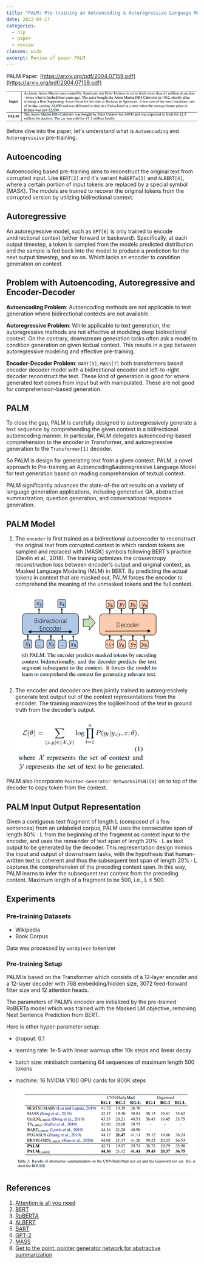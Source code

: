 ```yaml
---
title: "PALM: Pre-training an Autoencoding & Autoregressive Language Model for Context-conditioned Generation"
date: 2022-04-17
categories:
  - nlp
  - paper
  - review
classes: wide
excerpt: Review of paper PALM
---
```


PALM Paper: [https://arxiv.org/pdf/2004.07159.pdf](https://arxiv.org/pdf/2004.07159.pdf)

![](/images/palm-3.png)

Before dive into the paper, let's understand what is `Autoencoding` and `Autoregressive` pre-training.

## Autoencoding
Autoencoding based pre-training aims to reconstruct the original text from corrupted input.
Like `BERT[2]` and it's variant `RoBERTa[3]` and `ALBERT[4]`, where a certain portion of input tokens are replaced by a special symbol [MASK]. The models are trained to recover the original tokens from the corrupted version by utilizing bidirectional context.

## Autoregressive
An autoregressive model, such as `GPT[6]` is only trained to encode unidirectional context (either forward or backward). 
Specifically, at each output timestep, a token is sampled from the models predicted distribution and the sample is fed back into the model to produce a prediction for the next output timestep, and so on. Which lacks an encoder to condition generation on context.

## Problem with Autoencoding, Autoregressive and Encoder-Decoder
__Autoencoding Problem__: Autoencoding methods are not applicable to text generation where bidirectional contexts are not available.

__Autoregressive Problem__: While applicable to text generation, the autoregressive methods are not effective at modeling deep bidirectional context. 
On the contrary, downstream generation tasks often ask a model to condition generation on given textual context. 
This results in a gap between autoregressive modeling and effective pre-training.

__Encoder-Decoder Problem__: `BART[5]`, `MASS[7]` both transformers based encoder decoder model with a bidirectional encoder and left-to-right decoder reconstruct the text. 
These kind of generation is good for where generated text comes from input but with manipulated. 
These are not good for comprehension-based generation.

## PALM
To close the gap, PALM is carefully designed to autoregressively generate a text sequence by comprehending the given context in a bidirectional autoencoding manner. 
In particular, PALM delegates autoencoding-based comprehension to the encoder in Transformer, and autoregressive generation to the `Transformer[1]` decoder.

So PALM is design for generating text from a given context. PALM, a novel approach to Pre-training an Autoencoding&autoregressive
Language Model for text generation based on reading comprehension of textual context.

PALM significantly advances the state-of-the art results on a variety of language generation applications, including generative QA, abstractive summarization, question generation, and conversational response generation.

## PALM Model
1. The `encoder` is first trained as a bidirectional autoencoder to reconstruct the original text from corrupted context in which random tokens are sampled and replaced with [MASK] symbols following BERT’s practice (Devlin et al., 2018). 
The training optimizes the crossentropy reconstruction loss between encoder’s output and original context, as Masked Language Modeling (MLM) in BERT. By predicting the actual tokens in context that are masked out, PALM forces the encoder to comprehend the meaning of the unmasked tokens and the full context.

    ![](/images/palm-2.png)

2. The encoder and decoder are then jointly trained to autoregressively generate text output out of the context representations from the encoder. The training maximizes the loglikelihood of the text in ground truth from the
decoder’s output. 

    ![](/images/palm-1.png)

PALM also incorporate `Pointer-Generator Networks(PGN)[8]` on to top of the decoder to copy token from the context.


## PALM Input Output Representation
Given a contiguous text fragment of length L (composed of a few sentences) from an unlabeled corpus, PALM uses the consecutive span of length 80% · L from the beginning of the fragment as context input to the encoder, and uses the remainder of text span of length 20% · L as text output to be generated by the decoder. This representation design mimics the input and output of downstream
tasks, with the hypothesis that human-written text is coherent and thus the subsequent text span of length 20% · L captures the comprehension of the preceding context span. In this way, PALM learns to infer the subsequent text content from the preceding content. Maximum length of a fragment to be 500, i.e., L ≤ 500.

## Experiments
### Pre-training Datasets
- Wikipedia
- Book Corpus

Data was processed by `wordpiece` tokenizer

### Pre-training Setup
PALM is based on the Transformer which consists of a 12-layer encoder and a 12-layer decoder with 768 embedding/hidden
size, 3072 feed-forward filter size and 12 attention heads.

The parameters of PALM’s encoder are initialized by the pre-trained RoBERTa model which was trained with the Masked LM objective,
removing Next Sentence Prediction from BERT. 

Here is other hyper-parameter setup:
- dropout: 0.1
- learning rate: 1e-5 with linear warmup after 10k steps and linear decay
- batch size: minibatch containing 64 sequences of maximum length 500 tokens
- machine: 16 NVIDIA V100 GPU cards for 800K steps

    ![](/images/palm-4.png)

## References
1. [Attention is all you need](http://papers.nips.cc/paper/7181-attention-is-all-you-need.pdf)
2. [BERT](http://arxiv.org/abs/1810.04805)
3. [RoBERTA](http://arxiv.org/abs/1907.11692)
4. [ALBERT](https://arxiv.org/abs/1909.11942)
5. [BART](http://arxiv.org/abs/1910.13461)
6. [GPT-2](https://d4mucfpksywv.cloudfront.net/better-language-models/language_models_are_unsupervised_multitask_learners.pdf)
7. [MASS](http://arxiv.org/abs/1905.02450)
8. [Get to the point: pointer generator network for abstractive summarization](https://doi.org/10.18653/v1/P17-1099)


